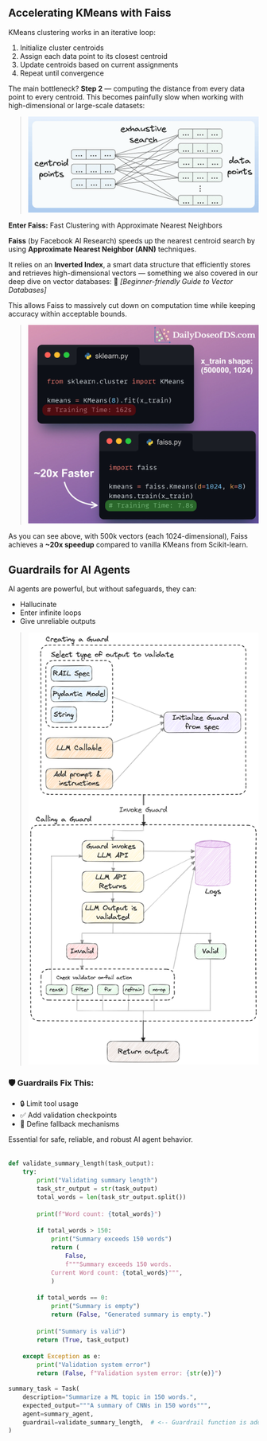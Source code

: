 ## Accelerating KMeans with Faiss

KMeans clustering works in an iterative loop:

1. Initialize cluster centroids
2. Assign each data point to its closest centroid
3. Update centroids based on current assignments
4. Repeat until convergence

The main bottleneck? **Step 2** — computing the distance from every data point to every centroid. This becomes painfully slow when working with high-dimensional or large-scale datasets:

> ![KMeans Bottleneck](img/image1.png)


**Enter Faiss:** Fast Clustering with Approximate Nearest Neighbors

**Faiss** (by Facebook AI Research) speeds up the nearest centroid search by using **Approximate Nearest Neighbor (ANN)** techniques.

It relies on an **Inverted Index**, a smart data structure that efficiently stores and retrieves high-dimensional vectors — something we also covered in our deep dive on vector databases:
🔗 *\[Beginner-friendly Guide to Vector Databases]*

This allows Faiss to massively cut down on computation time while keeping accuracy within acceptable bounds.

> ![Faiss vs Sklearn](img/image2.png)

As you can see above, with 500k vectors (each 1024-dimensional), Faiss achieves a **\~20x speedup** compared to vanilla KMeans from Scikit-learn.


## ​Guardrails for AI Agents​

AI agents are powerful, but without safeguards, they can:

* Hallucinate
* Enter infinite loops
* Give unreliable outputs

> ![AI Agent Issue](img/image3.png)


### 🛡️ Guardrails Fix This:

* 🔒 Limit tool usage
* ✅ Add validation checkpoints
* 🔁 Define fallback mechanisms

Essential for safe, reliable, and robust AI agent behavior.


```python

def validate_summary_length(task_output):
    try:
        print("Validating summary length")
        task_str_output = str(task_output)
        total_words = len(task_str_output.split())

        print(f"Word count: {total_words}")

        if total_words > 150:
            print("Summary exceeds 150 words")
            return (
                False,
                f"""Summary exceeds 150 words.
            Current Word count: {total_words}""",
            )

        if total_words == 0:
            print("Summary is empty")
            return (False, "Generated summary is empty.")

        print("Summary is valid")
        return (True, task_output)

    except Exception as e:
        print("Validation system error")
        return (False, f"Validation system error: {str(e)}")
```

```python
summary_task = Task(
    description="Summarize a ML topic in 150 words.",
    expected_output="""A summary of CNNs in 150 words""",
    agent=summary_agent,
    guardrail=validate_summary_length,  # <-- Guardrail function is added here
)
```